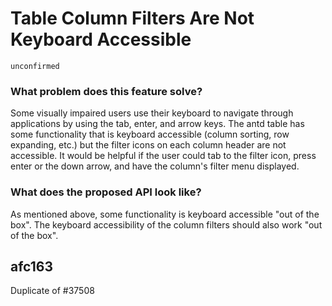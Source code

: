 # Table Column Filters Are Not Keyboard Accessible

`unconfirmed`

### What problem does this feature solve?

Some visually impaired users use their keyboard to navigate through applications by using the tab, enter, and arrow keys. The antd table has some functionality that is keyboard accessible (column sorting, row expanding, etc.) but the filter icons on each column header are not accessible. It would be helpful if the user could tab to the filter icon, press enter or the down arrow, and have the column's filter menu displayed.

### What does the proposed API look like?

As mentioned above, some functionality is keyboard accessible "out of the box". The keyboard accessibility of the column filters should also work "out of the box".

<!-- generated by ant-design-issue-helper. DO NOT REMOVE -->

## afc163

Duplicate of #37508
